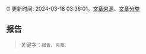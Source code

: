 :alarm_clock: 更新时间: 2024-03-18 03:36:01。[文章来源](/README.md)、[文章分类](/TAGS.md)

## 报告


> 关键字：`报告`、`月报`



